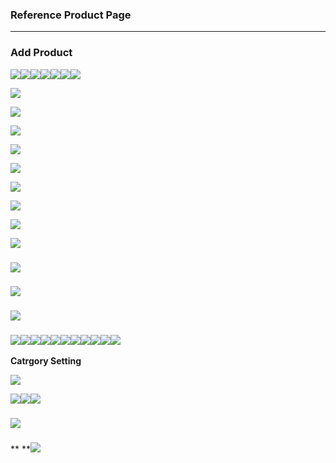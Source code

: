 ### **Reference Product Page**

---

### **Add Product**

![](/assets/product_for_bag_page1.png)![](/assets/product_for_bag_page2.png)![](/assets/product_for_bag_page3.png)![](/assets/product_for_bag_page4.png)![](/assets/product_for_bag_page5.png)![](/assets/product_for_bag_page6_related_product.png)![](/assets/OC01.png)

![](/assets/OC01.png)

![](/assets/OC01.png)

![](/assets/OC01.png)

![](/assets/OC01.png)

![](/assets/OC01.png)

![](/assets/OC01.png)

![](/assets/OC01.png)

![](/assets/OC01.png)

![](/assets/OC01.png)

### ![](/assets/OC01.png)

### ![](/assets/OC01.png)

### ![](/assets/OC01.png)

### ![](/assets/OC01.png)![](/assets/OC02.png)![](/assets/OC03.png)![](/assets/OC04.png)![](/assets/OC05.png)![](/assets/OC06.png)![](/assets/OC07.png)![](/assets/OC08.png)![](/assets/OC09.png)![](/assets/product_setting_page10_rewardpoint.png)![](/assets/OC10.png)

**Catrgory Setting**

![](/assets/OC11.png)

![](/assets/Category_jacket_page1.png)![](/assets/Category_jacket_page2.png)![](/assets/Category_jacket_page3.png)

### ![](/assets/Category_jacket_page4.png)

### 

** **![](/assets/attribute_setting_collar.png)

